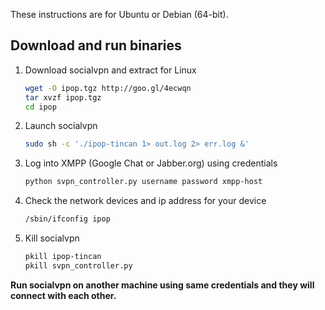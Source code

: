 These instructions are for Ubuntu or Debian (64-bit).

## Download and run binaries

1.  Download socialvpn and extract for Linux

    ```bash
    wget -O ipop.tgz http://goo.gl/4ecwqn
    tar xvzf ipop.tgz
    cd ipop
    ```

2.  Launch socialvpn

    ```bash
    sudo sh -c './ipop-tincan 1> out.log 2> err.log &'
    ```

3.  Log into XMPP (Google Chat or Jabber.org) using credentials

    ```bash
    python svpn_controller.py username password xmpp-host
    ```

4.  Check the network devices and ip address for your device

    ```bash
    /sbin/ifconfig ipop
    ```

5.  Kill socialvpn

    ```bash
    pkill ipop-tincan
    pkill svpn_controller.py
    ```

**Run socialvpn on another machine using same credentials and they will connect
with each other.**
